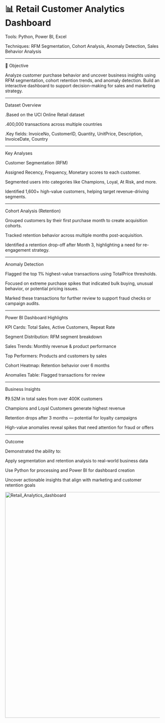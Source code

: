 # 📊 Retail Customer Analytics Dashboard

Tools: Python, Power BI, Excel

Techniques: RFM Segmentation, Cohort Analysis, Anomaly Detection, Sales Behavior Analysis


---

📌 Objective

Analyze customer purchase behavior and uncover business insights using RFM segmentation, cohort retention trends, and anomaly detection. Build an interactive dashboard to support decision-making for sales and marketing strategy.


---

 Dataset Overview

.Based on the UCI Online Retail dataset

.400,000 transactions across multiple countries

.Key fields: InvoiceNo, CustomerID, Quantity, UnitPrice, Description, InvoiceDate, Country



---

 Key Analyses

Customer Segmentation (RFM)

Assigned Recency, Frequency, Monetary scores to each customer.

Segmented users into categories like Champions, Loyal, At Risk, and more.

Identified 1,600+ high-value customers, helping target revenue-driving segments.



---

Cohort Analysis (Retention)

Grouped customers by their first purchase month to create acquisition cohorts.

Tracked retention behavior across multiple months post-acquisition.

Identified a retention drop-off after Month 3, highlighting a need for re-engagement strategy.



---

 Anomaly Detection

Flagged the top 1% highest-value transactions using TotalPrice thresholds.

Focused on extreme purchase spikes that indicated bulk buying, unusual behavior, or potential pricing issues.

Marked these transactions for further review to support fraud checks or campaign audits.



---

 Power BI Dashboard Highlights

KPI Cards: Total Sales, Active Customers, Repeat Rate

Segment Distribution: RFM segment breakdown

Sales Trends: Monthly revenue & product performance

Top Performers: Products and customers by sales

Cohort Heatmap: Retention behavior over 6 months

Anomalies Table: Flagged transactions for review



---

Business Insights

₹9.52M in total sales from over 400K customers

Champions and Loyal Customers generate highest revenue

Retention drops after 3 months — potential for loyalty campaigns

High-value anomalies reveal spikes that need attention for fraud or offers



---

 Outcome

Demonstrated the ability to:

Apply segmentation and retention analysis to real-world business data

Use Python for processing and Power BI for dashboard creation

Uncover actionable insights that align with marketing and customer retention goals


<img width="1307" height="732" alt="Retail_Analytics_dashboard" src="https://github.com/user-attachments/assets/d375b9b2-144c-4188-9032-9564813f173a" />

